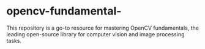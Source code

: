 # opencv-fundamental-
This repository is a go-to resource for mastering OpenCV fundamentals, the leading open-source library for computer vision and image processing tasks. 
